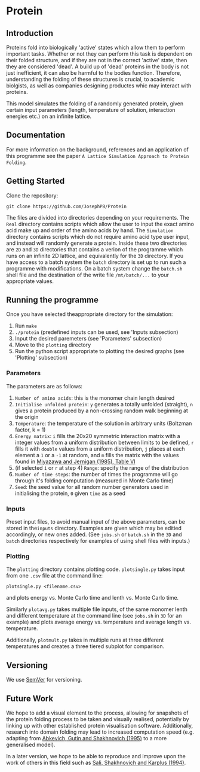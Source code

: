 # Protein
## Introduction
Proteins fold into biologically 'active' states which allow them to perform important tasks. Whether or not they can perform this task is dependent on their folded structure, and if they are not in the correct 'active' state, then they are considered 'dead'. A build up of 'dead' proteins in the body is not just inefficient, it can also be harmful to the bodies function. Therefore, understanding the folding of these structures is crucial, to academic biolgists, as well as companies designing productes whic may interact with proteins.

This model simulates the folding of a randomly generated protein, given certain input parameters (length, temperature of solution, interaction energies etc.) on an infinite lattice.

## Documentation
For more information on the background, references and an application of this programme see the paper ```A Lattice Simulation Approach to Protein Folding```.

## Getting Started

Clone the repository:
```
git clone https://github.com/JosephPB/Protein
```

The files are divided into directories depending on your requirements. The ```Real``` directory contains scripts which allow the user to input the exact amino acid make up and order of the amino acids by hand. The ```Simulation``` directory contains scripts which do not require amino acid type user input, and instead will randomly generate a protein. Inside these two directories are ```2D``` and ```3D``` directories that contains a verion of the programme which runs on an infinite 2D lattice, and equivalently for the ```3D``` directory. If you have access to a batch system the ```batch``` directory is set up to run such a programme with modifications. On a batch system change the ```batch.sh``` shell file and the destination of the write file ```/mt/batch/...``` to your appropriate values.

## Running the programme

Once you have selected theappropriate directory for the simulation:
  1. Run ```make```
  2. ```./protein``` (predefined inputs can be used, see 'Inputs subsection)
  3. Input the desired paremeters (see 'Parameters' subsection)
  4. Move to the ```plotting``` directory
  5. Run the python script appropriate to plotting the desired graphs (see 'Plotting' subsection)
  
### Parameters

The parameters are as follows:
  1. ```Number of amino acids```: this is the monomer chain length desired
  2. ```Initialise unfolded protein```: ```y``` generates a totally unfolded (straight), ```n``` gives a protein produced by a non-crossing random walk beginning at the origin
  3. ```Temperature```: the temperature of the solution in arbitrary units (Boltzman factor, k = 1)
  4. ```Energy matrix```: ```i``` fills the 20x20 symmetric interaction matrix with a integer values from a uniform distribution between limits to be defined, ```r``` fills it with ```double``` values from a uniform distribution, ```j``` places at each element a ```1``` or a ```-1``` at random, and ```m``` fills the matrix with the values found in [Miyazawa and Jernigan (1985), Table VI](https://pubs.acs.org/doi/abs/10.1021/ma00145a039)
  5. (if selected ```i``` or ```r``` at step 4) ```Range```: specify the range of the distribution
  6. ```Number of time steps```: the number of times the programme will go through it's folding computation (measured in Monte Carlo time)
  7. ```Seed```: the seed value for all random number generators used in initialising the protein, ```0``` given ```time``` as a seed

### Inputs

Preset input files, to avoid manual input of the above parameters, can be stored in the```inputs``` directory. Examples are given which may be editied accordingly, or new ones added. (See ```jobs.sh``` or ```batch.sh``` in the ```3D``` and ```batch``` directories respectively for examples of using shell files with inputs.)

### Plotting

The ```plotting``` directory contains plotting code. ```plotsingle.py``` takes input from one ```.csv``` file at the command line:
```
plotsingle.py <filename.csv>
```
and plots energy vs. Monte Carlo time and lenth vs. Monte Carlo time.

Similarly ```plotavg.py``` takes multiple file inputs, of the same monomer lenth and different temperature at the command line (see ```jobs.sh``` in ```3D``` for an example) and plots average energy vs. temperature and average length vs. temperature.

Additionally, ```plotmult.py``` takes in multiple runs at three different temperatures and creates a three tiered subplot for comparison.

## Versioning

We use [SemVer](http://semver.org/) for versioning.

## Future Work

We hope to add a visual element to the process, allowing for snapshots of the protein folding process to be taken and visually realised, potentially by linking up with other established protein visualisation software. Additionally, research into domain folding may lead to increased computation speed (e.g. adapting from [Abkevich, Gutin and Shakhnovich (1995)](https://www.ncbi.nlm.nih.gov/pmc/articles/PMC2143143/) to a more generalised model).

In a later version, we hope to be able to reproduce and improve upon the work of others in this field such as [Sali, Shakhnovich and Karplus (1994)](https://www.nature.com/articles/369248a0).



